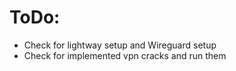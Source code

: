 # ToDo:

- Check for lightway setup and Wireguard setup
- Check for implemented vpn cracks and run them

